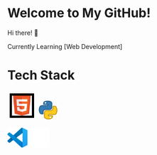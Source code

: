 # Welcome to My GitHub!

Hi there! 👋

Currently Learning [Web Development]
# Tech Stack
<img src="Logo/HTML5.png" width="45" height="auto" style="border:5px solid #000000; pading:3px; margin:5px"> <img src="Logo/Python.png" width="45" height="auto">

<img src="Logo/vscode.png" width="45" height="auto"> <img src="Logo/Github.png" width="45" height="auto"> 

